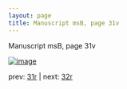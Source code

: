 ```yaml
---
layout: page
title: Manuscript msB, page 31v
---
```


Manuscript msB, page 31v

[![image](http://www.homermultitext.org/iipsrv?OBJ=IIP,1.0&FIF=/project/homer/pyramidal/deepzoom/hmt/vbbifolio/v1/vb_31v_32r.tif&WID=100&CVT=JPEG)](http://www.homermultitext.org/ict2/?urn=urn:cite2:hmt:vbbifolio.v1:vb_31v_32r)

prev:  [31r](../31r) | next:  [32r](../32r)

